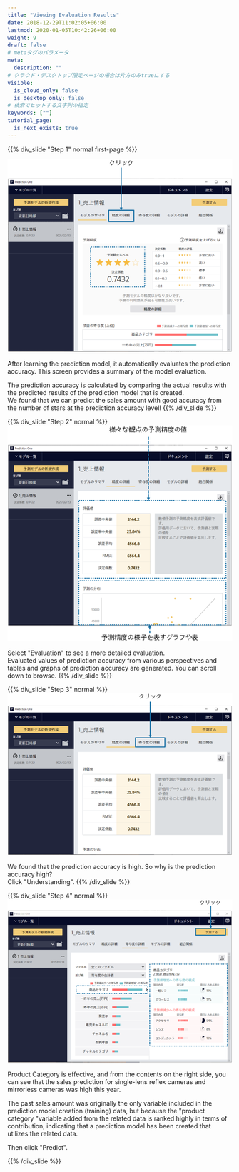 ```yaml
---
title: "Viewing Evaluation Results"
date: 2018-12-29T11:02:05+06:00
lastmod: 2020-01-05T10:42:26+06:00
weight: 9
draft: false
# metaタグのパラメータ
meta:
  description: ""
# クラウド・デスクトップ限定ページの場合は片方のみtrueにする
visible:
  is_cloud_only: false
  is_desktop_only: false
# 検索でヒットする文字列の指定
keywords: [""]
tutorial_page:
  is_next_exists: true
---
```


{{% div_slide "Step 1" normal first-page %}}

![](../img_en/t_slide15.png)

After learning the prediction model, it automatically evaluates the prediction accuracy. This screen provides a summary of the model evaluation.

The prediction accuracy is calculated by comparing the actual results with the predicted results of the prediction model that is created.<br/>
We found that we can predict the sales amount with good accuracy from the number of stars at the prediction accuracy level!
{{% /div_slide %}}

{{% div_slide "Step 2" normal %}}
![](../img_en/t_slide16.png)

Select "Evaluation" to see a more detailed evaluation.<br/>
Evaluated values of prediction accuracy from various perspectives and tables and graphs of prediction accuracy are generated. You can scroll down to browse.
{{% /div_slide %}}

{{% div_slide "Step 3" normal %}}
![](../img_en/t_slide17.png)

We found that the prediction accuracy is high. So why is the prediction accuracy high?<br/>
Click "Understanding".
{{% /div_slide %}}

{{% div_slide "Step 4" normal %}}
![](../img_en/t_slide18.png)

Product Category is effective, and from the contents on the right side, you can see that the sales prediction for single-lens reflex cameras and mirrorless cameras was high this year.

The past sales amount was originally the only variable included in the prediction model creation (training) data, but because
the "product category "variable added from the related data is ranked highly in terms of contribution,
indicating that a prediction model has been created that utilizes the related data.

Then click "Predict".

{{% /div_slide %}}
